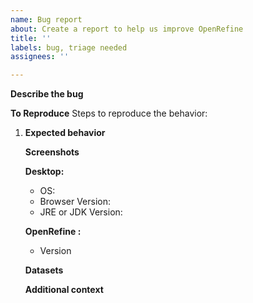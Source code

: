 ```yaml
---
name: Bug report
about: Create a report to help us improve OpenRefine
title: ''
labels: bug, triage needed
assignees: ''

---
```


**Describe the bug**
<!-- A clear and concise description of what the bug is. -->

**To Reproduce**
Steps to reproduce the behavior:
1. <!-- Go to '...'
2. Click on '....'
3. Scroll down to '....'
4. See error -->



**Current Results**
<!-- What results occurred or were shown. -->

**Expected behavior**
<!-- A clear and concise description of what you expected to happen or to show. -->

**Screenshots**
<!-- If applicable, add screenshots to help explain your problem. -->

**Desktop<!--  (please complete the following information)-->:**
 - OS: <!--  e.g. iOS, Windows 10, Linux, Ubuntu 18.04 -->
 - Browser Version: <!--  e.g. Chrome 19, Firefox 61, Safari, NOTE: OpenRefine does not support IE but works OK in most cases -->
 - JRE or JDK Version: <!--  output of "java -version" e.g. JRE 1.8.0_181 -->

**OpenRefine <!--(please complete the following information)-->:**
 - Version <!--  e.g. OpenRefine 3.0 Beta] -->

**Datasets**
<!-- If you are allowed and are OK with making your data public, it would be awesome if you can include or attach the data causing the issue or a URL pointing to where the data is.
If you are concerned about keeping your data private, ping us on our [mailing list](https://groups.google.com/forum/#!forum/openrefine) -->

**Additional context**
<!-- Add any other context about the problem here. -->
